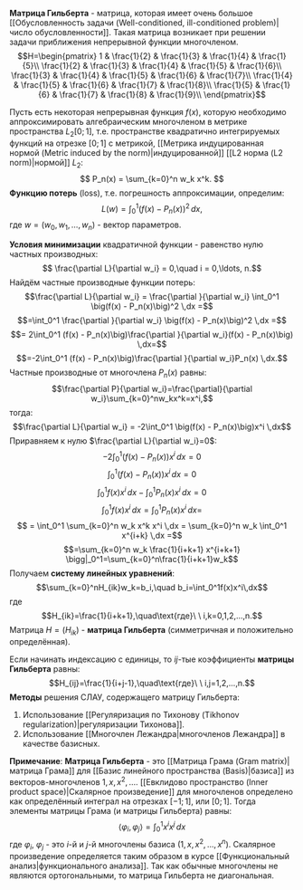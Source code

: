 **Матрица Гильберта** - матрица, которая имеет очень большое [[Обусловленность задачи (Well-conditioned, ill-conditioned problem)|число обусловленности]]. Такая матрица возникает при решении задачи приближения непрерывной функции многочленом.$$H=\begin{pmatrix}
1 & \frac{1}{2} & \frac{1}{3} & \frac{1}{4} & \frac{1}{5}\\
\frac{1}{2} & \frac{1}{3} & \frac{1}{4} & \frac{1}{5} & \frac{1}{6}\\
\frac{1}{3} & \frac{1}{4} & \frac{1}{5} & \frac{1}{6} & \frac{1}{7}\\
\frac{1}{4} & \frac{1}{5} & \frac{1}{6} & \frac{1}{7} & \frac{1}{8}\\
\frac{1}{5} & \frac{1}{6} & \frac{1}{7} & \frac{1}{8} & \frac{1}{9}\\
\end{pmatrix}$$

Пусть есть некоторая непрерывная функция $f(x)$, которую необходимо аппроксимировать алгебраическим многочленом в метрике пространства $L_2[0;1]$, т.е. пространстве квадратично интегрируемых функций на отрезке $[0;1]$ с метрикой, [[Метрика индуцированная нормой (Metric induced by the norm)|индуцированной]] [[L2 норма (L2 norm)|нормой]] $L_2$:$$
P_n(x) = \sum_{k=0}^n w_k x^k.
$$**Функцию потерь** (loss), т.е. погрешность аппроксимации, определим:$$
L(w) = \int_0^1\big(f(x) - P_n(x)\big)^2 \,dx,
$$где $w = (w_0, w_1, \ldots, w_n)$ - вектор параметров. 

**Условия минимизации** квадратичной функции - равенство нулю частных производных:$$
\frac{\partial L}{\partial w_i} = 0,\quad i = 0,\ldots, n.$$Найдём частные производные функции потерь:$$\frac{\partial L}{\partial w_i} = \frac{\partial }{\partial w_i} \int_0^1 \big(f(x) - P_n(x)\big)^2 \,dx =$$$$=\int_0^1 \frac{\partial }{\partial w_i} \big(f(x) - P_n(x)\big)^2 \,dx =$$$$= 2\int_0^1 (f(x) - P_n(x)\big)\frac{\partial }{\partial w_i}(f(x) - P_n(x)\big) \,dx=$$$$=-2\int_0^1 (f(x) - P_n(x)\big)\frac{\partial }{\partial w_i}P_n(x) \,dx.$$
Частные производные от многочлена $P_n(x)$ равны:$$\frac{\partial P}{\partial w_i}=\frac{\partial}{\partial w_i}\sum_{k=0}^nw_kx^k=x^i,$$тогда:$$\frac{\partial L}{\partial w_i} = -2\int_0^1 \big(f(x) - P_n(x)\big)x^i \,dx$$Приравняем к нулю $\frac{\partial L}{\partial w_i}=0$:$$-2\int_0^1 \big(f(x) - P_n(x)\big)x^i \,dx = 0$$$$\int_0^1 \big(f(x) - P_n(x)\big)x^i \,dx = 0$$$$\int_0^1 f(x)x^i \,dx - \int_0^1P_n(x)x^i \,dx = 0$$$$\int_0^1 f(x)x^i \,dx = \int_0^1P_n(x)x^i \,dx = $$$$ = \int_0^1 \sum_{k=0}^n w_k x^k x^i \,dx = \sum_{k=0}^n w_k \int_0^1 x^{i+k} \,dx =$$$$=\sum_{k=0}^n w_k \frac{1}{i+k+1} x^{i+k+1} \bigg|_0^1=\sum_{k=0}^n\frac{1}{i+k+1}w_k$$Получаем **систему линейных уравнений**:$$\sum_{k=0}^nH_{ik}w_k=b_i,\quad b_i=\int_0^1f(x)x^i\,dx$$
где$$H_{ik}=\frac{1}{i+k+1},\quad\text{где}\ \ i,k=0,1,2,...,n.$$Матрица $H=(H_{ik})$ - **матрица Гильберта** (симметричная и положительно определённая). 

Если начинать индексацию с единицы, то $ij$-тые коэффициенты **матрицы Гильберта** равны:$$H_{ij}=\frac{1}{i+j-1},\quad\text{где}\ \ i,j=1,2,...,n.$$**Методы** решения СЛАУ, содержащего матрицу Гильберта:
1. Использование [[Регуляризация по Тихонову (Tikhonov regularization)|регуляризации Тихонова]].
2. Использование [[Многочлен Лежандра|многочленов Лежандра]] в качестве базисных.

**Примечание**:
**Матрица Гильберта** - это [[Матрица Грама (Gram matrix)|матрица Грама]] для [[Базис линейного пространства (Basis)|базиса]] из векторов-многочленов $1,x,x^2,...$. [[Евклидово пространство (Inner product space)|Скалярное произведение]] для многочленов определено как определённый интеграл на отрезках $[-1;1]$, или $[0;1]$. Тогда элементы матрицы Грама (и матрицы Гильберта) равны:$$\langle\varphi_i,\varphi_j\rangle=\int_0^1 x^i x^j \,dx$$где $\varphi_i$, $\varphi_j$ - это $i$-й и $j$-й многочлены базиса $(1,x,x^2,...,x^n)$. Скалярное произведение определяется таким образом в курсе [[Функциональный анализ|функционального анализа]]. Так как обычные многочлены не являются ортогональными, то матрица Гильберта не диагональная.